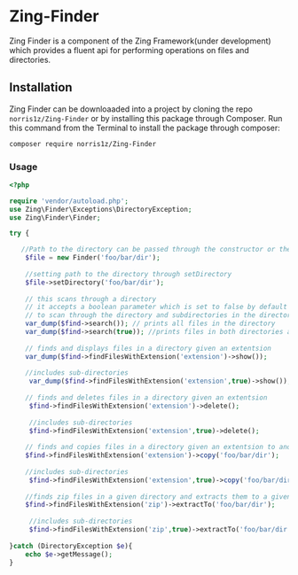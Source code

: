 # Zing-Finder

Zing Finder is a component of the Zing Framework(under development) which provides a fluent api for performing operations on files and directories.

## Installation

Zing Finder can be downloaaded into a project by cloning the repo ```norris1z/Zing-Finder``` or by
installing this package through Composer. Run this command from the Terminal to install the package through composer:

```bash
composer require norris1z/Zing-Finder
```

### Usage

```php
<?php

require 'vendor/autoload.php';
use Zing\Finder\Exceptions\DirectoryException;
use Zing\Finder\Finder;

try {

   //Path to the directory can be passed through the constructor or the setDirectory method.
    $file = new Finder('foo/bar/dir');
    
    //setting path to the directory through setDirectory
    $file->setDirectory('foo/bar/dir');
    
    // this scans through a directory 
    // it accepts a boolean parameter which is set to false by default
    // to scan through the directory and subdirectories in the directory set parameter to true
    var_dump($find->search()); // prints all files in the directory 
    var_dump($find->search(true)); //prints files in both directories and subdirectories 
    
    // finds and displays files in a directory given an extentsion 
    var_dump($find->findFilesWithExtension('extension')->show());
    
    //includes sub-directories
     var_dump($find->findFilesWithExtension('extension',true)->show());
    
    // finds and deletes files in a directory given an extentsion 
     $find->findFilesWithExtension('extension')->delete();
     
     //includes sub-directories
     $find->findFilesWithExtension('extension',true)->delete();
    
    // finds and copies files in a directory given an extentsion to another directory 
    $find->findFilesWithExtension('extension')->copy('foo/bar/dir');
    
    //includes sub-directories
     $find->findFilesWithExtension('extension',true)->copy('foo/bar/dir');
    
    //finds zip files in a given directory and extracts them to a given folder
    $find->findFilesWithExtension('zip')->extractTo('foo/bar/dir');
    
     //includes sub-directories
     $find->findFilesWithExtension('zip',true)->extractTo('foo/bar/dir');
    
}catch (DirectoryException $e){
    echo $e->getMessage();
}

```
